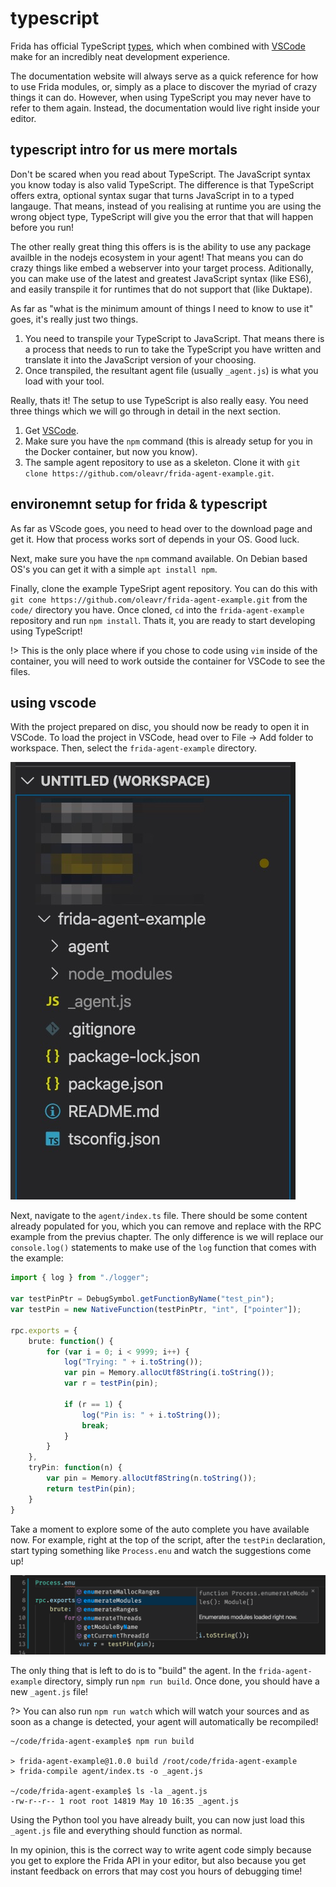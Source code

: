 # typescript

Frida has official TypeScript [types](https://github.com/DefinitelyTyped/DefinitelyTyped/tree/master/types/frida-gum), which when combined with [VSCode](https://code.visualstudio.com/) make for an incredibly neat development experience.

The documentation website will always serve as a quick reference for how to use Frida modules, or, simply as a place to discover the myriad of crazy things it can do. However, when using TypeScript you may never have to refer to them again. Instead, the documentation would live right inside your editor.

## typescript intro for us mere mortals

Don't be scared when you read about TypeScript. The JavaScript syntax you know today is also valid TypeScript. The difference is that TypeScript offers extra, optional syntax sugar that turns JavaScript in to a typed langauge. That means, instead of you realising at runtime you are using the wrong object type, TypeScript will give you the error that that will happen before you run!

The other really great thing this offers is is the ability to use any package availble in the nodejs ecosystem in your agent! That means you can do crazy things like embed a webserver into your target process. Aditionally, you can make use of the latest and greatest JavaScript syntax (like ES6), and easily transpile it for runtimes that do not support that (like Duktape).

As far as "what is the minimum amount of things I need to know to use it" goes, it's really just two things.

1. You need to transpile your TypeScript to JavaScript. That means there is a process that needs to run to take the TypeScript you have written and translate it into the JavaScript version of your choosing.
2. Once transpiled, the resultant agent file (usually `_agent.js`) is what you load with your tool.

Really, thats it! The setup to use TypeScript is also really easy. You need three things which we will go through in detail in the next section.

1. Get [VSCode](https://code.visualstudio.com/).
2. Make sure you have the `npm` command (this is already setup for you in the Docker container, but now you know).
3. The sample agent repository to use as a skeleton. Clone it with `git clone https://github.com/oleavr/frida-agent-example.git`.

## environemnt setup for frida & typescript

As far as VScode goes, you need to head over to the download page and get it. How that process works sort of depends in your OS. Good luck.

Next, make sure you have the `npm` command available. On Debian based OS's you can get it with a simple `apt install npm`.

Finally, clone the example TypeSript agent repository. You can do this with `git cone https://github.com/oleavr/frida-agent-example.git` from the `code/` directory you have. Once cloned, `cd` into the `frida-agent-example` repository and run `npm install`. Thats it, you are ready to start developing using TypeScript!

!> This is the only place where if you chose to code using `vim` inside of the container, you will need to work outside the container for VSCode to see the files.

## using vscode

With the project prepared on disc, you should now be ready to open it in VSCode. To load the project in VSCode, head over to File -> Add folder to workspace. Then, select the `frida-agent-example` directory.

![vscode-project](../_media/vscode-project.jpg)

Next, navigate to the `agent/index.ts` file. There should be some content already populated for you, which you can remove and replace with the RPC example from the previus chapter. The only difference is we will replace our `console.log()` statements to make use of the `log` function that comes with the example:

```typescript
import { log } from "./logger";

var testPinPtr = DebugSymbol.getFunctionByName("test_pin");
var testPin = new NativeFunction(testPinPtr, "int", ["pointer"]);

rpc.exports = {
    brute: function() {
        for (var i = 0; i < 9999; i++) {
            log("Trying: " + i.toString());
            var pin = Memory.allocUtf8String(i.toString());
            var r = testPin(pin);

            if (r == 1) {
                log("Pin is: " + i.toString());
                break;
            }
        }
    },
    tryPin: function(n) {
        var pin = Memory.allocUtf8String(n.toString());
        return testPin(pin);
    }
}
```

Take a moment to explore some of the auto complete you have available now. For example, right at the top of the script, after the `testPin` declaration, start typing something like `Process.enu` and watch the suggestions come up!

![vscode-autocomplete](../_media/vscode-autocompelte.png)

The only thing that is left to do is to "build" the agent. In the `frida-agent-example` directory, simply run `npm run build`. Once done, you should have a new `_agent.js` file!

?> You can also run `npm run watch` which will watch your sources and as soon as a change is detected, your agent will automatically be recompiled!

```text
~/code/frida-agent-example$ npm run build

> frida-agent-example@1.0.0 build /root/code/frida-agent-example
> frida-compile agent/index.ts -o _agent.js

~/code/frida-agent-example$ ls -la _agent.js
-rw-r--r-- 1 root root 14819 May 10 16:35 _agent.js
```

Using the Python tool you have already built, you can now just load this `_agent.js` file and everything should function as normal.

In my opinion, this is the correct way to write agent code simply because you get to explore the Frida API in your editor, but also because you get instant feedback on errors that may cost you hours of debugging time!
